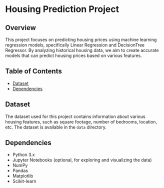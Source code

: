 # Housing Prediction Project

## Overview

This project focuses on predicting housing prices using machine learning regression models, specifically Linear Regression and DecisionTree Regressor. By analyzing historical housing data, we aim to create accurate models that can predict housing prices based on various features.

## Table of Contents

- [Dataset](#dataset)
- [Dependencies](#dependencies)

## Dataset

The dataset used for this project contains information about various housing features, such as square footage, number of bedrooms, location, etc. The dataset is available in the `data` directory.

## Dependencies

- Python 3.x
- Jupyter Notebooks (optional, for exploring and visualizing the data)
- NumPy
- Pandas
- Matplotlib
- Scikit-learn


